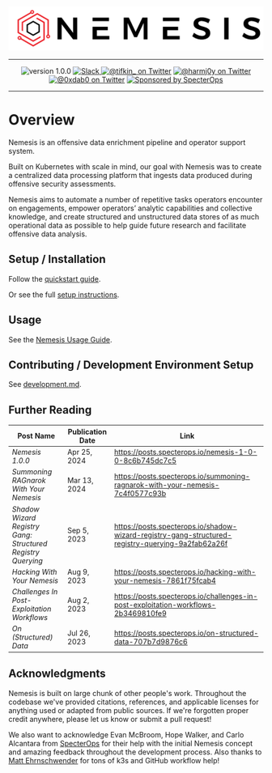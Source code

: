 <p align="center">
    <img src="docs/images/nemesis-light.png" alt="Nemesis" style="width: 800px;" />
</p>
<hr />

<p align="center">
<img src="https://img.shields.io/badge/version-1.0.0-blue" alt="version 1.0.0"/>
<a href="https://join.slack.com/t/bloodhoundhq/shared_invite/zt-1tgq6ojd2-ixpx5nz9Wjtbhc3i8AVAWw">
    <img src="https://img.shields.io/badge/Slack-%23nemesis—chat-blueviolet?logo=slack" alt="Slack"/>
</a>
<a href="https://twitter.com/tifkin_">
    <img src="https://img.shields.io/twitter/follow/tifkin_?style=social"
      alt="@tifkin_ on Twitter"/></a>
<a href="https://twitter.com/harmj0y">
    <img src="https://img.shields.io/twitter/follow/harmj0y?style=social"
      alt="@harmj0y on Twitter"/></a>
<a href="https://twitter.com/0xdab0">
    <img src="https://img.shields.io/twitter/follow/0xdab0?style=social"
      alt="@0xdab0 on Twitter"/></a>
<a href="https://github.com/specterops#nemesis">
    <img src="https://img.shields.io/endpoint?url=https%3A%2F%2Fraw.githubusercontent.com%2Fspecterops%2F.github%2Fmain%2Fconfig%2Fshield.json&style=flat"
      alt="Sponsored by SpecterOps"/>
</a>
</p>
<hr />


# Overview

Nemesis is an offensive data enrichment pipeline and operator support system.

Built on Kubernetes with scale in mind, our goal with Nemesis was to create a centralized data processing platform that ingests data produced during offensive security assessments.

Nemesis aims to automate a number of repetitive tasks operators encounter on engagements, empower operators’ analytic capabilities and collective knowledge, and create structured and unstructured data stores of as much operational data as possible to help guide future research and facilitate offensive data analysis.

## Setup / Installation
Follow the [quickstart guide](docs/quickstart.md).

Or see the full [setup instructions](docs/setup.md).

## Usage
See the [Nemesis Usage Guide](docs/usage_guide.md).

## Contributing / Development Environment Setup
See [development.md](./docs/development.md).

## Further Reading

| Post Name                                                   | Publication Date | Link                                                                                              |
|-------------------------------------------------------------|------------------|---------------------------------------------------------------------------------------------------|
| *Nemesis 1.0.0*                                             | Apr 25, 2024     | https://posts.specterops.io/nemesis-1-0-0-8c6b745dc7c5                                            |
| *Summoning RAGnarok With Your Nemesis*                      | Mar 13, 2024     | https://posts.specterops.io/summoning-ragnarok-with-your-nemesis-7c4f0577c93b                     |
| *Shadow Wizard Registry Gang: Structured Registry Querying* | Sep 5, 2023      | https://posts.specterops.io/shadow-wizard-registry-gang-structured-registry-querying-9a2fab62a26f |
| *Hacking With Your Nemesis*                                 | Aug 9, 2023      | https://posts.specterops.io/hacking-with-your-nemesis-7861f75fcab4                                |
| *Challenges In Post-Exploitation Workflows*                 | Aug 2, 2023      | https://posts.specterops.io/challenges-in-post-exploitation-workflows-2b3469810fe9                |
| *On (Structured) Data*                                      | Jul 26, 2023     | https://posts.specterops.io/on-structured-data-707b7d9876c6                                       |


## Acknowledgments

Nemesis is built on large chunk of other people's work. Throughout the codebase we've provided citations, references, and applicable licenses for anything used or adapted from public sources. If we're forgotten proper credit anywhere, please let us know or submit a pull request!

We also want to acknowledge Evan McBroom, Hope Walker, and Carlo Alcantara from [SpecterOps](https://specterops.io/) for their help with the initial Nemesis concept and amazing feedback throughout the development process. Also thanks to [Matt Ehrnschwender](https://twitter.com/M_alphaaa) for tons of k3s and GitHub workflow help!

